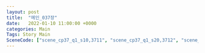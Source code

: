 ```yaml
---
layout: post
title:  "메인_037장"
date:   2022-01-10 11:00:00 +0000
categories: Main
Tags: Story Main
SceneCode: ["scene_cp37_q1_s10,3711", "scene_cp37_q1_s20,3712", "scene_cp37_q2_s10,3721", "scene_cp37_q2_s20,3722", "scene_cp37_q3_s10,3731", "scene_cp37_q3_s20,3732", "scene_cp37_q4_s10,3741", "scene_cp37_q4_s20,3742", "scene_cp37_q4_s30,3743"]
---
```

